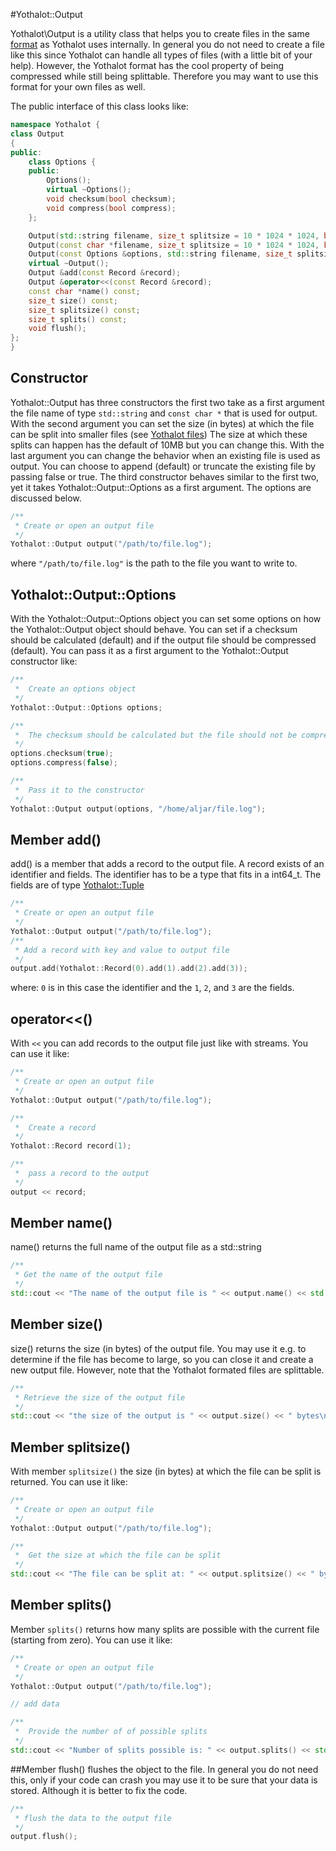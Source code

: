 #Yothalot::Output


Yothalot\Output is a utility class that helps you to create files in the same 
[format](copernica-docs:Yothalot/internalfiles "Internal Files") as Yothalot 
uses internally. In general you do not need to create a file like this since
Yothalot can handle all types of files (with a little bit of your help). However, the 
Yothalot format has the cool property of being compressed while still being
splittable. Therefore you may want to use this format for your own files as well.

The public interface of this class looks like:
```cpp
namespace Yothalot {
class Output
{
public:
    class Options {
    public:
        Options();
        virtual ~Options();
        void checksum(bool checksum);
        void compress(bool compress);
    };

    Output(std::string filename, size_t splitsize = 10 * 1024 * 1024, bool truncate = false);
    Output(const char *filename, size_t splitsize = 10 * 1024 * 1024, bool truncate = false);
    Output(const Options &options, std::string filename, size_t splitsize = 10 * 1024 * 1024, bool truncate = false);
    virtual ~Output();
    Output &add(const Record &record);
    Output &operator<<(const Record &record);
    const char *name() const;
    size_t size() const;
    size_t splitsize() const;
    size_t splits() const;
    void flush();
};
}

```
## Constructor
Yothalot::Output has three constructors the first two take as a first argument
the file name of type  `std::string` and `const char *` that is used for
output. With the second argument you can set the size (in bytes) at which the file
can be split into smaller files (see  [Yothalot files](copernica-docs:Yothalot/internalfiles "Internal File Format"))
The size at which these splits can happen has the default of 10MB but you can
change this. With the last argument you can change the behavior when an 
existing file is used as output. You can choose to append (default) or truncate the
existing file by passing false or true. The third constructor behaves
similar to the first two, yet it takes Yothalot::Output::Options as a first 
argument. The options are discussed below.

```cpp
/**
 * Create or open an output file
 */
Yothalot::Output output("/path/to/file.log");
```
where `"/path/to/file.log"` is the path to the file you want to write to.


## Yothalot::Output::Options
With the Yothalot::Output::Options object you can set some options on how
the Yothalot::Output object should behave. You can set if a checksum should
be calculated (default) and if the output file should be compressed (default).
You can pass it as a first argument to the Yothalot::Output constructor
like:
```cpp
/**
 *  Create an options object
 */
Yothalot::Output::Options options;

/**
 *  The checksum should be calculated but the file should not be compressed
 */
options.checksum(true);
options.compress(false);

/**
 *  Pass it to the constructor
 */
Yothalot::Output output(options, "/home/aljar/file.log");

```

## Member add()
add() is a member that adds a record to the output file. A record exists
of an identifier and fields. The identifier has to be a type that fits in
a int64_t. The fields are of type [Yothalot::Tuple](copernica-docs:Yothalot/cpp-classes "Internal Files")

```cpp
/**
 * Create or open an output file
 */
Yothalot::Output output("/path/to/file.log");
/**
 * Add a record with key and value to output file
 */
output.add(Yothalot::Record(0).add(1).add(2).add(3));
```
where: `0` is in this case the identifier and the `1`, `2`, and `3` are
the fields.

## operator<<()
With `<<` you can add records to the output file just like with streams.
You can use it like:
```cpp
/**
 * Create or open an output file
 */
Yothalot::Output output("/path/to/file.log");

/**
 *  Create a record
 */
Yothalot::Record record(1);

/**
 *  pass a record to the output
 */
output << record;
```

## Member name()
name() returns the full name of the output file as a std::string
```cpp
/**
 * Get the name of the output file
 */
std::cout << "The name of the output file is " << output.name() << std::endl;

```

## Member size()
size() returns the size (in bytes) of the output file. You
may use it e.g. to determine if the file has become to large, so
you can close it and create a new output file. However, note that
the Yothalot formated files are splittable.
```cpp
/**
 * Retrieve the size of the output file
 */
std::cout << "the size of the output is " << output.size() << " bytes\n";
```

## Member splitsize()
With member `splitsize()` the size (in bytes) at which the file can be
split is returned. You can use it like:
```cpp
/**
 * Create or open an output file
 */
Yothalot::Output output("/path/to/file.log"); 

/**
 *  Get the size at which the file can be split
 */
std::cout << "The file can be split at: " << output.splitsize() << " bytes\n";
```

## Member splits()
Member `splits()` returns how many splits are possible with the current file
(starting from zero). You can use it like:
```cpp
/**
 * Create or open an output file
 */
Yothalot::Output output("/path/to/file.log"); 

// add data

/**
 *  Provide the number of of possible splits
 */
std::cout << "Number of splits possible is: " << output.splits() << std::endl;

```

##Member flush()
flushes the object to the file. In general you do not need this, only if 
your code can crash you may use it to be sure that your data is stored.
Although it is better to fix the code.
```cpp
/**
 * flush the data to the output file
 */
output.flush();
```

